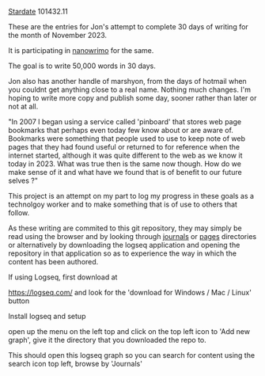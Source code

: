 

[Stardate](https://www.stoacademy.com/tools/stardate.php) 101432.11

These are the entries for Jon's attempt to complete 30 days of writing for the month of November 2023. 

It is participating in [nanowrimo](https://nanowrimo.org/) for the same.

The goal is to write 50,000 words in 30 days.

Jon also has another handle of marshyon, from the days of hotmail when you couldnt get anything close to a real name. Nothing much changes. I'm hoping to write more copy and publish some day, sooner rather than later or not at all.

"In 2007 I began using a service called 'pinboard' that stores web page bookmarks that perhaps even today few know about or are aware of. Bookmarks were something that people used to use to keep note of web pages that they had found useful or returned to for reference when the internet started, although it was quite different to the web as we know it today in 2023. What was true then is the same now though. How do we make sense of it and what have we found that is of benefit to our future selves ?"

This project is an attempt on my part to log my progress in these goals as a technolgoy worker and to make something that is of use to others that follow.

As these writing are commited to this git repository, they may simply be read using the browser and by looking through [journals](./journals) or [pages](./pages) directories or alternatively by downloading the logseq application and opening the repository in that application so as to experience the way in which the content has been authored.

If using Logseq, first download at

https://logseq.com/ and look for the 'download for Windows / Mac / Linux' button

Install logseq and setup 

open up the menu on the left top and click on the top left icon to 'Add new graph', give it the directory that you downloaded the repo to.

This should open this logseq graph so you can search for content using the search icon top left, browse by 'Journals'